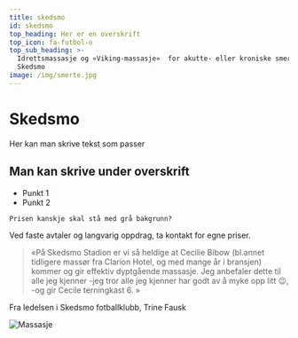 ```yaml
---
title: skedsmo
id: skedsmo
top_heading: Her er en overskrift
top_icon: fa-futbol-o
top_sub_heading: >-
  Idrettsmassasje og «Viking-massasje»  for akutte- eller kroniske smerter på
  Skedsmo
image: /img/smerte.jpg
---
```

# Skedsmo

Her kan man skrive tekst som passer 

## Man kan skrive under overskrift

* Punkt 1
* Punkt 2


```
Prisen kanskje skal stå med grå bakgrunn?
```

Ved faste avtaler og langvarig oppdrag, ta kontakt for egne priser.

> «På Skedsmo Stadion er vi så heldige at Cecilie Bibow (bl.annet tidligere massør fra Clarion Hotel, og med mange år i bransjen) kommer og gir effektiv dyptgående massasje. Jeg anbefaler dette til alle jeg kjenner -jeg tror alle jeg kjenner har godt av å myke opp litt 😉, -og gir Cecile terningkast 6. »

Fra ledelsen i Skedsmo fotballklubb, Trine Fausk

![Massasje](/img/5d5693_46473bc576f343f6bebab5365be7887e.jpg)
